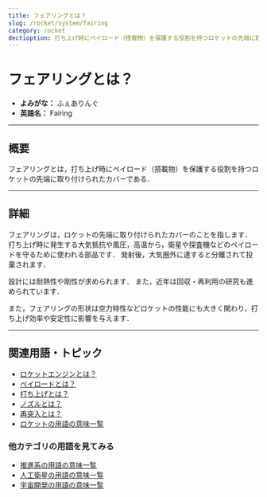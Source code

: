 ```yaml
---
title: フェアリングとは？
slug: /rocket/system/fairing
category: rocket
dectioption: 打ち上げ時にペイロード（搭載物）を保護する役割を持つロケットの先端に取り付けられたカバーであるであるフェアリングの意味・定義・内容について解説します．
---
```


# フェアリングとは？

- **よみがな：** ふぇありんぐ  
- **英語名：** Fairing  

---

## 概要

フェアリングとは，打ち上げ時にペイロード（搭載物）を保護する役割を持つロケットの先端に取り付けられたカバーである．

---

## 詳細

フェアリングは，ロケットの先端に取り付けられたカバーのことを指します．
打ち上げ時に発生する大気抵抗や風圧，高温から，衛星や探査機などのペイロードを守るために使われる部品です．
発射後，大気圏外に達すると分離されて投棄されます．

設計には耐熱性や剛性が求められます．
また，近年は回収・再利用の研究も進められています．

また，フェアリングの形状は空力特性などロケットの性能にも大きく関わり，打ち上げ効率や安定性に影響を与えます．

---

## 関連用語・トピック

- [ロケットエンジンとは？](/docs/rocket/propulsion/rocket-engine)
- [ペイロードとは？](/docs/rocket/system/payload)
- [打ち上げとは？](/docs/rocket/launch/launch)
- [ノズルとは？](/docs/rocket/propulsion/system/nozzle)
- [再突入とは？](/docs/explorer/technology/reentry)
- [ロケットの用語の意味一覧](/docs/category/rocket)

### 他カテゴリの用語を見てみる
- [推進系の用語の意味一覧](/docs/category/propulsion)
- [人工衛星の用語の意味一覧](/docs/category/satellite)
- [宇宙開発の用語の意味一覧](/docs/category/glossary)
